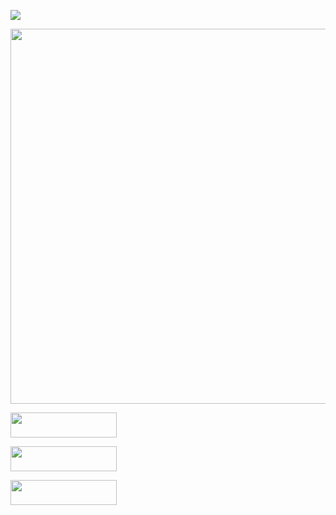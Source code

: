 
<a href="https://git.io/typing-svg"><img src="https://readme-typing-svg.demolab.com?font=Doto&weight=600&center=%D0%B8%D1%81%D1%82%D0%B8%D0%BD%D0%BD%D1%8B%D0%B9&vCenter=%D0%9B%D0%9E%D0%96%D0%AC&multiline=true&repeat=%D0%9B%D0%9E%D0%96%D0%AC&random=%D0%9B%D0%9E%D0%96%D0%AC&width=660&height=100&lines=Hi!+I+am+a+beginner+developer+from+Belarus.;Now+I+am+studying+in+Minsk+at+the+university+BSTU.;As+my+successes+I+will+post+here+my+projects."  /></a>

<img src="https://github-readme-stats.vercel.app/api/top-langs/?username=tmg24aqua&layout=donut&theme=radical" width="600"/>



<p>
<a href="https://t.me/tmg_aqua" >
  <img src="https://img.shields.io/badge/Telegram-2CA5E0?style=plastic&logo=telegram&logoColor=white" width="170" height="40px"/>
</a>
</p>
<p>
<a href="https://www.instagram.com/tmg.aqua">
  <img src="https://img.shields.io/badge/Instagram-%23E4405F.svg?style=plastic&logo=Instagram&logoColor=white" width="170" height="40px"/>
</a>
</p>
<p>
<a href="mailto:ezerskijn9@gmail.com">
  <img src="https://img.shields.io/badge/Gmail-D14836?style=plastic&logo=gmail&logoColor=white" width="170" height="40px" />
</a>
</p>
